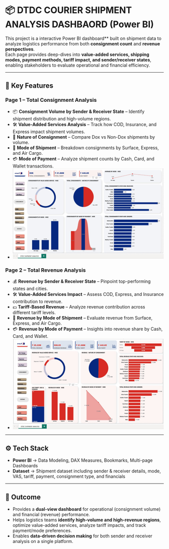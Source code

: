 # 📦 DTDC COURIER SHIPMENT ANALYSIS DASHBAORD (Power BI)  

This project is a  interactive Power BI dashboard** built on shipment data to analyze logistics performance from both **consignment count** and **revenue perspectives**.  
Each page provides deep-dives into **value-added services, shipping modes, payment methods, tariff impact, and sender/receiver states**, enabling stakeholders to evaluate operational and financial efficiency.  

---

## 🔑 Key Features  

### **Page 1 – Total Consignment Analysis**  
- 📦 **Consignment Volume by Sender & Receiver State** – Identify shipment distribution and high-volume regions.  
- 🛠 **Value-Added Services Analysis** – Track how COD, Insurance, and Express impact shipment volumes.  
- 📑 **Nature of Consignment** – Compare Dox vs Non-Dox shipments by volume.  
- 🚚 **Mode of Shipment** – Breakdown consignments by Surface, Express, and Air Cargo.  
- 💳 **Mode of Payment** – Analyze shipment counts by Cash, Card, and Wallet transactions.
- ![consignment](images/consignment.jpg)

### **Page 2 – Total Revenue Analysis**  
- 💰 **Revenue by Sender & Receiver State** – Pinpoint top-performing states and cities.  
- 🛠 **Value-Added Services Impact** – Assess COD, Express, and Insurance contribution to revenue.  
- 💵 **Tariff-Based Revenue** – Analyze revenue contribution across different tariff levels.  
- 🚚 **Revenue by Mode of Shipment** – Evaluate revenue from Surface, Express, and Air Cargo.  
- 💳 **Revenue by Mode of Payment** – Insights into revenue share by Cash, Card, and Wallet.
- ![revenue](images/revenue.jpg)

---

## ⚙️ Tech Stack  
- **Power BI** → Data Modeling, DAX Measures, Bookmarks, Multi-page Dashboards  
- **Dataset** → Shipment dataset including sender & receiver details, mode, VAS, tariff, payment, consignment type, and financials  

---

## 🚀 Outcome  
- Provides a **dual-view dashboard** for operational (consignment volume) and financial (revenue) performance.  
- Helps logistics teams **identify high-volume and high-revenue regions**, optimize value-added services, analyze tariff impacts, and track payment/mode preferences.  
- Enables **data-driven decision making** for both sender and receiver analysis on a single platform.  
